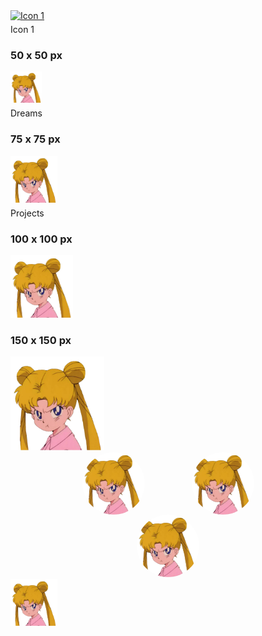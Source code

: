 <!DOCTYPE html>
<html>
<head>
  
  <style> 
    .icon-container {
      display: flex;
      gap: 75px; /* Adjust the gap as needed */
      flex-wrap: wrap;
      justify-content: center;
    } 
    
     .icon-container .icon {
      display: flex;
      flex-direction: column;
      align-items: center;
      text-align: center;
    } 
    
    .icon-container img {
      width: 100px;
      height: 100px;
      border-radius: 50%;
    }
    
    .icon-name {
      margin-top: 5px; /* Adjust the spacing as needed */
    }
  </style> 
  
</head>
<body>
 
  <!-- HTML content here -->

 <a href="https://example.com/page1">
        <img src="image1.png" alt="Icon 1" />
      </a>
      <div class="icon-name">Icon 1</div>
  
### 50 x 50 px
<a href="https://chelcey.github.io/Github-Practice/abcProjects">
  <img src="image.png" alt="Projects" width="50" height="50" />
</a>
   <div class="icon-name">Dreams</div>
  
### 75 x 75 px
<a href="https://chelcey.github.io/Github-Practice/abcProjects">
  <img src="image.png" alt="Projects" width="75" height="75" />
</a>
    <div class="icon-name">Projects</div>

### 100 x 100 px
<a href="https://example.com">
  <img src="image.png" alt="Icon" width="100" height="100" />
</a>

### 150 x 150 px
<a href="https://example.com">
  <img src="image.png" alt="Icon" width="150" height="150" />
</a>

<div class="icon-container">
  <img src="image.png" alt="Icon 1" width="75" height="75" />
  <img src="image.png" alt="Icon 2" width="75" height="75" />
</div>

  
<div class="icon-container">
  <a href="https://chelcey.github.io/Github-Practice/abcProjects">
    <img src="image.png" alt="Icon 1" width="75" height="75" />
  </a>
  </div>
  <a href="https://chelcey.github.io/Github-Practice/abcProjects">
    <img src="image.png" alt="Icon 2" width="75" height="75" />
  </a>
</div>
  
 
</body>
</html>

